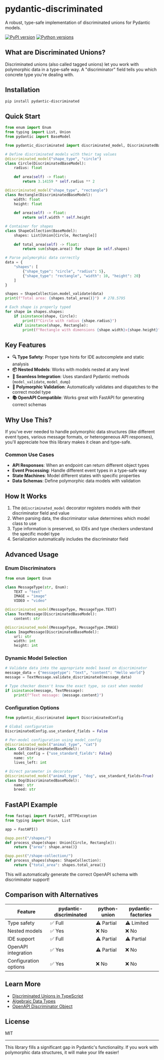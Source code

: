 # pydantic-discriminated

A robust, type-safe implementation of discriminated unions for Pydantic models.

[![PyPI version](https://badge.fury.io/py/pydantic-discriminated.svg)](https://badge.fury.io/py/pydantic-discriminated)
[![Python versions](https://img.shields.io/pypi/pyversions/pydantic-discriminated.svg)](https://pypi.org/project/pydantic-discriminated/)

## What are Discriminated Unions?

Discriminated unions (also called tagged unions) let you work with polymorphic data in a type-safe way. A "discriminator" field tells you which concrete type you're dealing with.

## Installation

```bash
pip install pydantic-discriminated
```

## Quick Start

```python
from enum import Enum
from typing import List, Union
from pydantic import BaseModel

from pydantic_discriminated import discriminated_model, DiscriminatedBaseModel

# Define discriminated models with their tag values
@discriminated_model("shape_type", "circle")
class Circle(DiscriminatedBaseModel):
    radius: float
    
    def area(self) -> float:
        return 3.14159 * self.radius ** 2

@discriminated_model("shape_type", "rectangle")
class Rectangle(DiscriminatedBaseModel):
    width: float
    height: float
    
    def area(self) -> float:
        return self.width * self.height

# Container for shapes
class ShapeCollection(BaseModel):
    shapes: List[Union[Circle, Rectangle]]
    
    def total_area(self) -> float:
        return sum(shape.area() for shape in self.shapes)

# Parse polymorphic data correctly
data = {
    "shapes": [
        {"shape_type": "circle", "radius": 5},
        {"shape_type": "rectangle", "width": 10, "height": 20}
    ]
}

shapes = ShapeCollection.model_validate(data)
print(f"Total area: {shapes.total_area()}")  # 278.5795

# Each shape is properly typed
for shape in shapes.shapes:
    if isinstance(shape, Circle):
        print(f"Circle with radius {shape.radius}")
    elif isinstance(shape, Rectangle):
        print(f"Rectangle with dimensions {shape.width}x{shape.height}")
```

## Key Features

- **🔍 Type Safety**: Proper type hints for IDE autocomplete and static analysis
- **📦 Nested Models**: Works with models nested at any level
- **🔄 Seamless Integration**: Uses standard Pydantic methods (`model_validate`, `model_dump`)
- **🧩 Polymorphic Validation**: Automatically validates and dispatches to the correct model type
- **📚 OpenAPI Compatible**: Works great with FastAPI for generating correct schemas

## Why Use This?

If you've ever needed to handle polymorphic data structures (like different event types, various message formats, or heterogeneous API responses), you'll appreciate how this library makes it clean and type-safe.

### Common Use Cases

- **API Responses**: When an endpoint can return different object types
- **Event Processing**: Handle different event types in a type-safe way
- **State Machines**: Model different states with specific properties
- **Data Schemas**: Define polymorphic data models with validation

## How It Works

1. The `@discriminated_model` decorator registers models with their discriminator field and value
2. When parsing data, the discriminator value determines which model class to use
3. Type information is preserved, so IDEs and type checkers understand the specific model type
4. Serialization automatically includes the discriminator field

## Advanced Usage

### Enum Discriminators

```python
from enum import Enum

class MessageType(str, Enum):
    TEXT = "text"
    IMAGE = "image"
    VIDEO = "video"

@discriminated_model(MessageType, MessageType.TEXT)
class TextMessage(DiscriminatedBaseModel):
    content: str

@discriminated_model(MessageType, MessageType.IMAGE)
class ImageMessage(DiscriminatedBaseModel):
    url: str
    width: int
    height: int
```

### Dynamic Model Selection

```python
# Validate data into the appropriate model based on discriminator
message_data = {"messagetype": "text", "content": "Hello world"}
message = TextMessage.validate_discriminated(message_data)

# Type checker doesn't know the exact type, so cast when needed
if isinstance(message, TextMessage):
    print(f"Text message: {message.content}")
```

### Configuration Options

```python
from pydantic_discriminated import DiscriminatedConfig

# Global configuration
DiscriminatedConfig.use_standard_fields = False

# Per-model configuration using model_config
@discriminated_model("animal_type", "cat")
class Cat(DiscriminatedBaseModel):
    model_config = {"use_standard_fields": False}
    name: str
    lives_left: int

# Direct parameter in decorator
@discriminated_model("animal_type", "dog", use_standard_fields=True)
class Dog(DiscriminatedBaseModel):
    name: str
    breed: str
```

## FastAPI Example

```python
from fastapi import FastAPI, HTTPException
from typing import Union, List

app = FastAPI()

@app.post("/shapes/")
def process_shape(shape: Union[Circle, Rectangle]):
    return {"area": shape.area()}

@app.post("/shape-collection/")
def process_shapes(shapes: ShapeCollection):
    return {"total_area": shapes.total_area()}
```

This will automatically generate the correct OpenAPI schema with discriminator support!

## Comparison with Alternatives

| Feature | pydantic-discriminated | python-union | pydantic-factories |
|---------|------------------------|--------------|-------------------|
| Type safety | ✅ Full | ⚠️ Partial | ⚠️ Limited |
| Nested models | ✅ Yes | ❌ No | ❌ No |
| IDE support | ✅ Full | ⚠️ Partial | ⚠️ Partial |
| OpenAPI integration | ✅ Yes | ⚠️ Partial | ❌ No |
| Configuration options | ✅ Yes | ❌ No | ❌ No |

## Learn More

- [Discriminated Unions in TypeScript](https://www.typescriptlang.org/docs/handbook/typescript-in-5-minutes-func.html#discriminated-unions)
- [Algebraic Data Types](https://en.wikipedia.org/wiki/Algebraic_data_type)
- [OpenAPI Discriminator Object](https://swagger.io/docs/specification/data-models/inheritance-and-polymorphism/)

## License

MIT

---

This library fills a significant gap in Pydantic's functionality. If you work with polymorphic data structures, it will make your life easier!